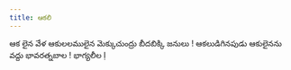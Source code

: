 ```yaml
---
title: ఆకలి
---
```

ఆక లైన వేళ ఆకులలములైన 
మెక్కుచుంద్రు బీదబిక్కి జనులు ! 
ఆకలుడిగినపుడు ఆకులైనను వద్దు 
భావరత్నబాల ! భాగ్యలీల Ị

